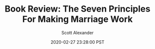 ---
layout: podcast
title: "Book Review: The Seven Principles For Making Marriage Work"
author: Scott Alexander
description: https://slatestarcodex.com/2020/02/27/book-review-the-seven-principles-for-making-marriage-work/
date: 2020-02-27 23:28:00 PST
length: 10127854
duration: 2532
guid: book-review-the-seven-principles-for-making-marriage-work
---